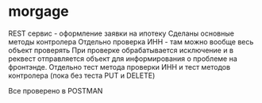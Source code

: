 # morgage
REST сервис - оформление заявки на ипотеку 
Сделаны основные методы контролера
Отдельно проверка ИНН - там можно вообще весь объект проверять
При проверке обрабатывается исключение и в реквест отправляется объект 
для информирования о проблеме на фронтэнде.
Отдельно тест метода проверки ИНН
и тест методов контролера (пока без теста PUT и DELETE)

Все проверено в POSTMAN
